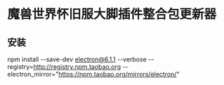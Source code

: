 # 魔兽世界怀旧服大脚插件整合包更新器

## 安装
npm install --save-dev electron@6.1.1 --verbose --registry=http://registry.npm.taobao.org --electron_mirror="https://npm.taobao.org/mirrors/electron/"